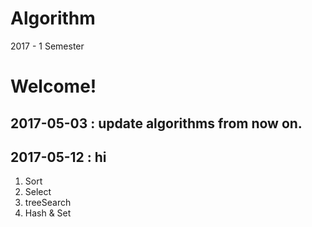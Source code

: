 # Algorithm
2017 - 1 Semester

# Welcome!

## 2017-05-03 : update algorithms from now on.
## 2017-05-12 : hi

1. Sort
2. Select
3. treeSearch
4. Hash & Set
